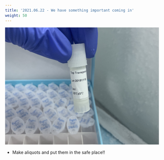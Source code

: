 ```yaml
---
title: '2021.06.22 - We have something important coming in'
weight: 50
---
```


![](/labpics/2021/20210622.jpg)

- Make aliquots and put them in the safe place!!